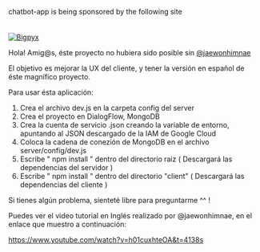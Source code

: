 chatbot-app is being sponsored by the following site <br /><br /><br />
<a href="https://bigpyx.com"><img src="https://bigpyx.com/wp-content/uploads/2019/05/logo-bigpyx-morado.png" alt="Bigpyx"/></a> 

Hola! Amig@s, éste proyecto no hubiera sido posible sin <a href="https://github.com/Mylonymus/ChatBot-Bigpyx/commits?author=jaewonhimnae" target ="_blank">@jaewonhimnae</a>

El objetivo es mejorar la UX del cliente, y tener la versión en español de éste magnífico proyecto.

Para usar ésta aplicación: 

1. Crea el archivo dev.js en la carpeta config del server
2. Crea el proyecto en DialogFlow, MongoDB
3. Crea la cuenta de servicio .json creando la variable de entorno, apuntando al JSON descargado de la IAM de Google Cloud
4. Coloca la cadena de conezión de MongoDB en el archivo server/config/dev.js 
5. Escribe " npm install " dentro del directorio raiz  ( Descargará las dependencias del servidor ) 
6. Escribe " npm install " dentro del directorio "client" ( Descargará las dependencias del cliente )

Si tienes algún problema, sienteté libre para preguntarme ^^ !


Puedes ver el video tutorial en Inglés realizado por @jaewonhimnae, en el enlace que muestro a continuación:

https://www.youtube.com/watch?v=h01cuxhteOA&t=4138s

